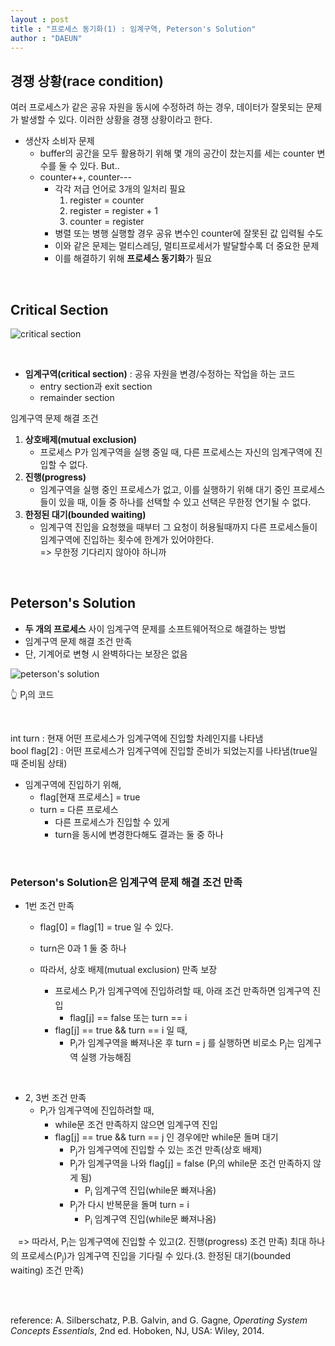 ```yaml
---
layout : post
title : "프로세스 동기화(1) : 임계구역, Peterson's Solution"
author : "DAEUN"
---
```


## 경쟁 상황(race condition)

여러 프로세스가 같은 공유 자원을 동시에 수정하려 하는 경우, 데이터가 잘못되는 문제가 발생할 수 있다. 이러한 상황을 경쟁 상황이라고 한다.

- 생산자 소비자 문제
	- buffer의 공간을 모두 활용하기 위해 몇 개의 공간이 찼는지를 세는 counter 변수를 둘 수 있다. But..
	- counter++, counter---
		- 각각 저급 언어로 3개의 일처리 필요
			1. register = counter
			2. register = register + 1
			3. counter = register
		- 병렬 또는 병행 실행할 경우 공유 변수인 counter에 잘못된 값 입력될 수도
		- 이와 같은 문제는 멀티스레딩, 멀티프로세서가 발달할수록 더 중요한 문제
		- 이를 해결하기 위해 **프로세스 동기화**가 필요

<br>

## Critical Section

![critical section](https://www.cs.uic.edu/~jbell/CourseNotes/OperatingSystems/images/Chapter5/5_01_CriticalSection.jpg)

<br>

- **임계구역(critical section)** : 공유 자원을 변경/수정하는 작업을 하는 코드
	- entry section과 exit section
	- remainder section

임계구역 문제 해결 조건
1. **상호배제(mutual exclusion)**
	- 프로세스 P가 임계구역을 실행 중일 때, 다른 프로세스는 자신의 임계구역에 진입할 수 없다.
2. **진행(progress)**
	- 임계구역을 실행 중인 프로세스가 없고, 이를 실행하기 위해 대기 중인 프로세스들이 있을 때, 이들 중 하나를 선택할 수 있고 선택은 무한정 연기될 수 없다.
3. **한정된 대기(bounded waiting)**
	- 임계구역 진입을 요청했을 때부터 그 요청이 허용될때까지 다른 프로세스들이 임계구역에 진입하는 횟수에 한계가 있어야한다.<br>
	=> 무한정 기다리지 않아야 하니까

<br>

## Peterson's Solution

- **두 개의 프로세스** 사이 임계구역 문제를 소프트웨어적으로 해결하는 방법
- 임계구역 문제 해결 조건 만족
- 단, 기계어로 변형 시 완벽하다는 보장은 없음

![peterson's solution](https://www.cs.uic.edu/~jbell/CourseNotes/OperatingSystems/images/Chapter5/5_02_Petersons.jpg)

<p text-align="center">👆 P<sub>i</sub>의 코드</p>

<br>

int turn : 현재 어떤 프로세스가 임계구역에 진입할 차례인지를 나타냄<br>
bool flag[2] : 어떤 프로세스가 임계구역에 진입할 준비가 되었는지를 나타냄(true일 때 준비됨 상태)


- 임계구역에 진입하기 위해,
	- flag[현재 프로세스] = true
	- turn = 다른 프로세스
		- 다른 프로세스가 진입할 수 있게
		- turn을 동시에 변경한다해도 결과는 둘 중 하나

<br>

### Peterson's Solution은 임계구역 문제 해결 조건 만족

- 1번 조건 만족
	- flag[0] = flag[1] = true 일 수 있다.
	- turn은 0과 1 둘 중 하나

	- 따라서, 상호 배제(mutual exclusion) 만족 보장
		- 프로세스 P<sub>i</sub>가 임계구역에 진입하려할 때, 아래 조건 만족하면 임계구역 진입
			- flag[j] == false 또는 turn == i
		- flag[j] == true && turn == i 일 때,
			- P<sub>i</sub>가 임계구역을 빠져나온 후 turn = j 를 실행하면 비로소 P<sub>j</sub>는 임계구역 실행 가능해짐

<br>

- 2, 3번 조건 만족
	- P<sub>i</sub>가 임계구역에 진입하려할 때,
		- while문 조건 만족하지 않으면 임계구역 진입
		- flag[j] == true && turn == j 인 경우에만 while문 돌며 대기
			- P<sub>j</sub>가 임계구역에 진입할 수 있는 조건 만족(상호 배제)
			- P<sub>j</sub>가 임계구역을 나와 flag[j] = false (P<sub>i</sub>의 while문 조건 만족하지 않게 됨)
				- P<sub>i</sub> 임계구역 진입(while문 빠져나옴)
			- P<sub>j</sub>가 다시 반복문을 돌며 turn = i
				- P<sub>i</sub> 임계구역 진입(while문 빠져나옴)

&nbsp;&nbsp;&nbsp;=> 따라서, P<sub>i</sub>는 임계구역에 진입할 수 있고(2. 진행(progress) 조건 만족) 최대 하나의 프로세스(P<sub>j</sub>)가 임계구역 진입을 기다릴 수 있다.(3. 한정된 대기(bounded waiting) 조건 만족)

<br><br>

reference: A. Silberschatz, P.B. Galvin, and G. Gagne, _Operating System Concepts Essentials_, 2nd ed. Hoboken, NJ, USA: Wiley, 2014.